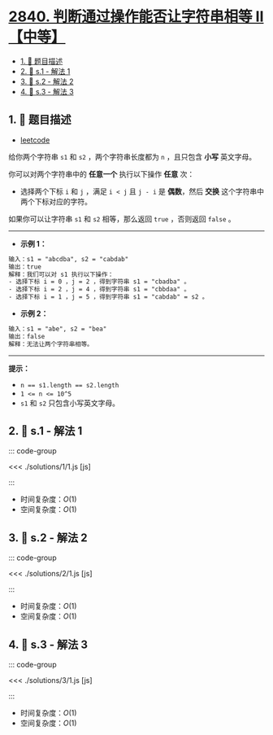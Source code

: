 # [2840. 判断通过操作能否让字符串相等 II【中等】](https://github.com/tnotesjs/TNotes.leetcode/tree/main/notes/2840.%20%E5%88%A4%E6%96%AD%E9%80%9A%E8%BF%87%E6%93%8D%E4%BD%9C%E8%83%BD%E5%90%A6%E8%AE%A9%E5%AD%97%E7%AC%A6%E4%B8%B2%E7%9B%B8%E7%AD%89%20II%E3%80%90%E4%B8%AD%E7%AD%89%E3%80%91)

<!-- region:toc -->

- [1. 📝 题目描述](#1--题目描述)
- [2. 🎯 s.1 - 解法 1](#2--s1---解法-1)
- [3. 🎯 s.2 - 解法 2](#3--s2---解法-2)
- [4. 🎯 s.3 - 解法 3](#4--s3---解法-3)

<!-- endregion:toc -->

## 1. 📝 题目描述

- [leetcode](https://leetcode.cn/problems/check-if-strings-can-be-made-equal-with-operations-ii/)

给你两个字符串 `s1` 和 `s2` ，两个字符串长度都为 `n` ，且只包含 **小写** 英文字母。

你可以对两个字符串中的 **任意一个** 执行以下操作 **任意** 次：

- 选择两个下标 `i` 和 `j` ，满足 `i < j` 且 `j - i` 是 **偶数**，然后 **交换** 这个字符串中两个下标对应的字符。

如果你可以让字符串 `s1` 和 `s2` 相等，那么返回 `true` ，否则返回 `false` 。

---

- **示例 1：**

```txt
输入：s1 = "abcdba", s2 = "cabdab"
输出：true
解释：我们可以对 s1 执行以下操作：
- 选择下标 i = 0 ，j = 2 ，得到字符串 s1 = "cbadba" 。
- 选择下标 i = 2 ，j = 4 ，得到字符串 s1 = "cbbdaa" 。
- 选择下标 i = 1 ，j = 5 ，得到字符串 s1 = "cabdab" = s2 。
```

- **示例 2：**

```txt
输入：s1 = "abe", s2 = "bea"
输出：false
解释：无法让两个字符串相等。
```

---

**提示：**

- `n == s1.length == s2.length`
- `1 <= n <= 10^5`
- `s1` 和 `s2` 只包含小写英文字母。

## 2. 🎯 s.1 - 解法 1

::: code-group

<<< ./solutions/1/1.js [js]

:::

- 时间复杂度：$O(1)$
- 空间复杂度：$O(1)$

## 3. 🎯 s.2 - 解法 2

::: code-group

<<< ./solutions/2/1.js [js]

:::

- 时间复杂度：$O(1)$
- 空间复杂度：$O(1)$

## 4. 🎯 s.3 - 解法 3

::: code-group

<<< ./solutions/3/1.js [js]

:::

- 时间复杂度：$O(1)$
- 空间复杂度：$O(1)$
